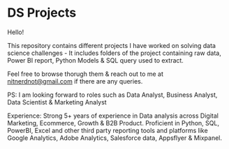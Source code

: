 # DS Projects

Hello!

This repository contains different projects I have worked on solving data science challenges - It includes folders of the project containing raw data, Power BI report, Python Models & SQL query used to extract.


Feel free to browse thorugh them & reach out to me at <nitnerdnot@gmail.com> if there are any queries.


PS: I am looking forward to roles such as Data Analyst, Business Analyst, Data Scientist & Marketing Analyst

Experience: Strong 5+ years of experience in Data analysis across Digital Marketing, Ecommerce, Growth & B2B Product. Proficient in Python, SQL, PowerBI, Excel and other third party reporting tools and platforms like Google Analytics, Adobe Analytics, Salesforce data, Appsflyer & Mixpanel.
